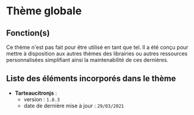 # Thème globale

## Fonction(s)

Ce thème n'est pas fait pour être utilisé en tant que tel.
Il a été conçu pour mettre à disposition aux autres thèmes des librairies ou autres ressources personnalisées simplifiant ainsi la maintenabilité de ces dernières.

## Liste des éléments incorporés dans le thème

 * **Tarteaucitronjs** :
   * version : `1.8.3`
   * date de dernière mise à jour : `29/03/2021`
